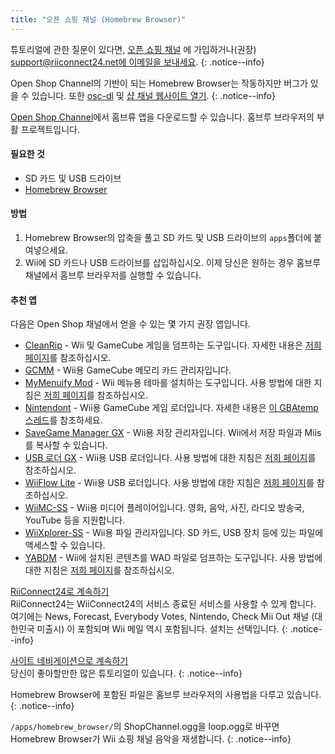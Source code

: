 ```yaml
---
title: "오픈 쇼핑 채널 (Homebrew Browser)"
---
```


튜토리얼에 관한 질문이 있다면, [오픈 쇼핑 채널](https://discord.gg/osc) 에 가입하거나(권장) [support@riiconnect24.net에 이메일을 보내세요](mailto:support@riiconnect24.net).
{: .notice--info}

Open Shop Channel의 기반이 되는 Homebrew Browser는 작동하지만 버그가 있을 수 있습니다. 또한 [osc-dl](https://github.com/dhtdht020/osc-dl/releases/latest) 및 [샵 채널 웹사이트 열기](https://oscwii.org/).
{: .notice--info}

[Open Shop Channel](https://oscwii.org/)에서 홈브류 앱을 다운로드할 수 있습니다. 홈브루 브라우저의 부활 프로젝트입니다.

#### 필요한 것
* SD 카드 및 USB 드라이브
* [Homebrew Browser](/assets/files/homebrew_browser_v0.3.9e.zip)

#### 방법

1. Homebrew Browser의 압축을 풀고 SD 카드 및 USB 드라이브의 `apps`폴더에 붙여넣으세요.
2. Wii에 SD 카드나 USB 드라이브를 삽입하십시오. 이제 당신은 원하는 경우 홈브루 채널에서 홈브루 브라우저를 실행할 수 있습니다.

#### 추천 앱

다음은 Open Shop 채널에서 얻을 수 있는 몇 가지 권장 앱입니다.

- [CleanRip](https://oscwii.org/library/app/CleanRip) - Wii 및 GameCube 게임을 덤프하는 도구입니다. 자세한 내용은 [저희 페이지](dump-games)를 참조하십시오.
- [GCMM](https://oscwii.org/library/app/gcmm) - Wii용 GameCube 메모리 카드 관리자입니다.
- [MyMenuify Mod](https://oscwii.org/library/app/mymenuifymod) - Wii 메뉴용 테마를 설치하는 도구입니다. 사용 방법에 대한 지침은 [저희 페이지](themes)를 참조하십시오.
- [Nintendont](https://oscwii.org/library/app/nintendont) - Wii용 GameCube 게임 로더입니다. 자세한 내용은 [이 GBAtemp 스레드](https://gbatemp.net/threads/nintendont.349258/)를 참조하세요.
- [SaveGame Manager GX](https://oscwii.org/library/app/savegame_manager_gx) - Wii용 저장 관리자입니다. Wii에서 저장 파일과 Miis를 복사할 수 있습니다.
- [USB 로더 GX](https://oscwii.org/library/app/usbloader_gx) - Wii용 USB 로더입니다. 사용 방법에 대한 지침은 [저희 페이지](usbloadergx)를 참조하십시오.
- [WiiFlow Lite](https://oscwii.org/library/app/wiiflow) - Wii용 USB 로더입니다. 사용 방법에 대한 지침은 [저희 페이지](wiiflow)를 참조하십시오.
- [WiiMC-SS](https://oscwii.org/library/app/wiimc-ss) - Wii용 미디어 플레이어입니다. 영화, 음악, 사진, 라디오 방송국, YouTube 등을 지원합니다.
- [WiiXplorer-SS](https://oscwii.org/library/app/wiixplorer-ss) - Wii용 파일 관리자입니다. SD 카드, USB 장치 등에 있는 파일에 액세스할 수 있습니다.
- [YABDM](https://oscwii.org/library/app/Yet-Another-BlueDump-Mod) - Wii에 설치된 콘텐츠를 WAD 파일로 덤프하는 도구입니다. 사용 방법에 대한 지침은 [저희 페이지](dump-wads)를 참조하십시오.

[RiiConnect24로 계속하기](riiconnect24)<br> RiiConnect24는 WiiConnect24의 서비스 종료된 서비스를 사용할 수 있게 합니다. 여기에는 News, Forecast, Everybody Votes, Nintendo, Check Mii Out 채널 (대한민국 미출시) 이 포함되며 Wii 메일 역시 포함됩니다. 설치는 선택입니다.
{: .notice--info}

[사이트 네비게이션으로 계속하기](site-navigation)<br>당신이 좋아할만한 많은 튜토리얼이 있습니다.
{: .notice--info}

Homebrew Browser에 포함된 파일은 홈브루 브라우저의 사용법을 다루고 있습니다.
{: .notice--info}

`/apps/homebrew_browser/`의 ShopChannel.ogg을 loop.ogg로 바꾸면 Homebrew Browser가 Wii 쇼핑 채널 음악을 재생합니다.
{: .notice--info}
